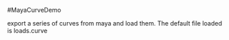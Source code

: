 #MayaCurveDemo

export a series of curves from maya and load them. The default file loaded is loads.curve 
